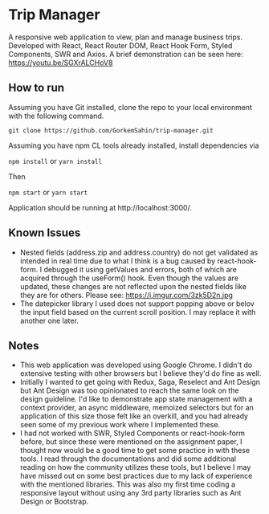 # Trip Manager

A responsive web application to view, plan and manage business trips. Developed with React, React Router DOM, React Hook Form, Styled Components, SWR and Axios. A brief demonstration can be seen here: https://youtu.be/SGXrALCHoV8

## How to run

Assuming you have Git installed, clone the repo to your local environment with the following command.

`git clone https://github.com/GorkemSahin/trip-manager.git`

Assuming you have npm CL tools already installed, install dependencies via

`npm install` or `yarn install`

Then

`npm start` or `yarn start`

Application should be running at http://localhost:3000/.

## Known Issues

* Nested fields (address.zip and address.country) do not get validated as intended in real time due to what I think is a bug caused by react-hook-form. I debugged it using getValues and errors, both of which are acquired through the useForm() hook. Even though the values are updated, these changes are not reflected upon the nested fields like they are for others. Please see: https://i.imgur.com/3zk5D2n.jpg
* The datepicker library I used does not support popping above or belov the input field based on the current scroll position. I may replace it with another one later.

## Notes

* This web application was developed using Google Chrome. I didn't do extensive testing with other browsers but I believe they'd do fine as well.
* Initially I wanted to get going with Redux, Saga, Reselect and Ant Design but Ant Design was too opinionated to reach the same look on the design guideline. I'd like to demonstrate app state management with a context provider, an async middleware, memoized selectors but for an application of this size those felt like an overkill, and you had already seen some of my previous work where I implemented these.
* I had not worked with SWR, Styled Components or react-hook-form before, but since these were mentioned on the assignment paper, I thought now would be a good time to get some practice in with these tools. I read through the documentations and did some additional reading on how the community utilizes these tools, but I believe I may have missed out on some best practices due to my lack of experience with the mentioned libraries. This was also my first time coding a responsive layout without using any 3rd party libraries such as Ant Design or Bootstrap.
